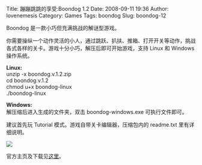 Title: 蹦蹦跳跳的享受:Boondog 1.2
Date: 2008-09-11 19:36
Author: lovenemesis
Category: Games
Tags: boondog
Slug: boondog-12

Boondog 是一款小巧但充满挑战的解谜型游戏。  

你需要操纵一个动作灵活的小人，通过跳跃、扒扶、推箱、打开开关等动作，挑战各式各样的关卡。游戏十分小巧，解压后即可开始游戏，支持
Linux 和 Windows 操作系统。

**Linux:**  
unzip -x boondog.v.1.2.zip  
cd boondog.v.1.2  
chmod u+x boondog-linux  
./boondog-linux

**Windows:**  
解压缩后进入生成的文件夹，双击 boondog-windows.exe 可执行文件即可。

建议首先玩 Tutorial 模式。游戏自带关卡编辑器，压缩包内的 readme.txt
里有详细说明。

![](http://i.linuxtoy.org/i/2008/09/boondog.png)

官方主页及下载见[这里](http://www.bazosoft.com/index.php?article=games)。
